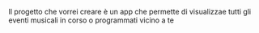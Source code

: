 Il progetto che vorrei creare è un app che permette di visualizzae tutti gli eventi musicali in corso o programmati vicino a te
